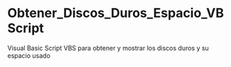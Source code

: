 # Obtener_Discos_Duros_Espacio_VBScript
 Visual Basic Script VBS para obtener y mostrar los discos duros y su espacio usado
